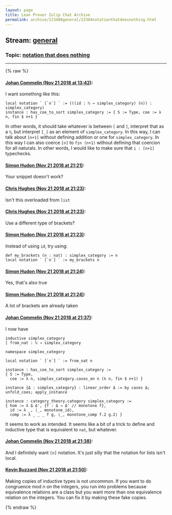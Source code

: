 ```yaml
---
layout: page
title: Lean Prover Zulip Chat Archive 
permalink: archive/113488general/22304notationthatdoesnothing.html
---
```


## Stream: [general](index.html)
### Topic: [notation that does nothing](22304notationthatdoesnothing.html)

---


{% raw %}
#### [ Johan Commelin (Nov 21 2018 at 13:42)](https://leanprover.zulipchat.com/#narrow/stream/113488-general/topic/notation%20that%20does%20nothing/near/148107367):
I want something like this:
```lean
local notation ` [`n`] ` := (((id : ℕ → simplex_category) (n)) : simplex_category)
instance : has_coe_to_sort simplex_category := { S := Type, coe := λ n, fin $ n+1 }
```
In other words, it should take whatever is between `[` and `]`, interpret that as a `ℕ`, but interpret `[_]` as an element of `simplex_category`.
In this way, I can talk about `[n+1]` without defining addition or one for `simplex_category`. In this way I can also coerce `[n]` to `fin (n+1)` without defining that coercion for all naturals.
In other words, I would like to make sure that `i : [n+1]` typechecks.

#### [ Simon Hudon (Nov 21 2018 at 21:21)](https://leanprover.zulipchat.com/#narrow/stream/113488-general/topic/notation%20that%20does%20nothing/near/148135059):
Your snippet doesn't work?

#### [ Chris Hughes (Nov 21 2018 at 21:23)](https://leanprover.zulipchat.com/#narrow/stream/113488-general/topic/notation%20that%20does%20nothing/near/148135146):
Isn't this overloaded from `list`

#### [ Chris Hughes (Nov 21 2018 at 21:23)](https://leanprover.zulipchat.com/#narrow/stream/113488-general/topic/notation%20that%20does%20nothing/near/148135157):
Use a different type of brackets?

#### [ Simon Hudon (Nov 21 2018 at 21:23)](https://leanprover.zulipchat.com/#narrow/stream/113488-general/topic/notation%20that%20does%20nothing/near/148135163):
Instead of using `id`, try using:

```lean
def my_brackets (n : nat) : simplex_category := n
local notation ` [`n`] ` := my_brackets n
```

#### [ Simon Hudon (Nov 21 2018 at 21:24)](https://leanprover.zulipchat.com/#narrow/stream/113488-general/topic/notation%20that%20does%20nothing/near/148135203):
Yes, that's also true

#### [ Simon Hudon (Nov 21 2018 at 21:24)](https://leanprover.zulipchat.com/#narrow/stream/113488-general/topic/notation%20that%20does%20nothing/near/148135220):
A lot of brackets are already taken

#### [ Johan Commelin (Nov 21 2018 at 21:37)](https://leanprover.zulipchat.com/#narrow/stream/113488-general/topic/notation%20that%20does%20nothing/near/148135866):
I now have
```lean
inductive simplex_category
| from_nat : ℕ → simplex_category

namespace simplex_category

local notation ` [`n`] ` := from_nat n

instance : has_coe_to_sort simplex_category :=
{ S := Type,
  coe := λ n, simplex_category.cases_on n (λ n, fin $ n+1) }

instance {Δ : simplex_category} : linear_order Δ := by cases Δ; unfold_coes; apply_instance

instance : category_theory.category simplex_category :=
{ hom := λ Δ Δ', {f : Δ → Δ' // monotone f},
  id := λ _, ⟨_, monotone_id⟩,
  comp := λ _ _ _ f g, ⟨_, monotone_comp f.2 g.2⟩ }
```
It seems to work as intended. It seems like a bit of a trick to define and inductive type that is equivalent to `nat`, but whatever.

#### [ Johan Commelin (Nov 21 2018 at 21:38)](https://leanprover.zulipchat.com/#narrow/stream/113488-general/topic/notation%20that%20does%20nothing/near/148135918):
And I definitely want `[n]` notation. It's just silly that the notation for lists isn't local.

#### [ Kevin Buzzard (Nov 21 2018 at 21:50)](https://leanprover.zulipchat.com/#narrow/stream/113488-general/topic/notation%20that%20does%20nothing/near/148136538):
Making copies of inductive types is not uncommon. If you want to do congruence mod n on the integers, you run into problems because equivalence relations are a class but you want more than one equivalence relation on the integers. You can fix it by making these fake copies.


{% endraw %}
